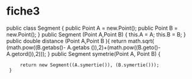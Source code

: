 # fiche3
public  class Segment {
    public Point A = new.Point();
    public Point B = new.Point();
}
public Segment (Point A,Point B) {
    this.A = A;
    this.B = B;
}
public double distance (Point A,Point B ){
    return math.sqrt(
            (math.pow((B.getabs()- A.getabs ()),2)+(math.pow((B.geto()-A.getord()),2)));
}
     public Segment symetrie(Point A, Point B) {

         return new Segment((A.symertie()), (B.symertie()));
     }
